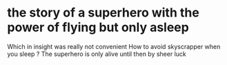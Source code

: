 # the story of a superhero with the power of flying but only asleep
Which in insight was really not convenient 
How to avoid skyscrapper when you sleep ? 
The superhero is only alive until then by sheer luck 
